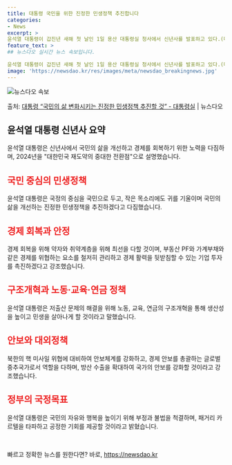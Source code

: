 ```yaml
---
title: 대통령 국민을 위한 진정한 민생정책 추진합니다
categories:
- News
excerpt: >
윤석열 대통령이 갑진년 새해 첫 날인 1일 용산 대통령실 청사에서 신년사를 발표하고 있다.(대통령실 제공) …
feature_text: >
## 뉴스다오 실시간 뉴스 속보입니다.

윤석열 대통령이 갑진년 새해 첫 날인 1일 용산 대통령실 청사에서 신년사를 발표하고 있다.(대통령실 제공) …
image: 'https://newsdao.kr/res/images/meta/newsdao_breakingnews.jpg'
---
```


![뉴스다오 속보](https://newsdao.kr/res/images/meta/newsdao_breakingnews.jpg)

<p>출처: <a href="https://newsdao.kr/2915" rel="dofollow">대통령 “국민의 삶 변화시키는 진정한 민생정책 추진할 것” - 대통령실</a> | 뉴스다오</p>

<h2 data-ke-size="size26">윤석열 대통령 신년사 요약</h2>


<p data-ke-size="size16">윤석열 대통령은 신년사에서 국민의 삶을 개선하고 경제를 회복하기 위한 노력을 다짐하며, 2024년을 "대한민국 재도약의 중대한 전환점"으로 설명했습니다.</p>


<h2 data-ke-size="size24"><b><span style="color: #ee2323;">국민 중심의 민생정책</span></b></h2>

<p data-ke-size="size16">윤석열 대통령은 국정의 중심을 국민으로 두고, 작은 목소리에도 귀를 기울이며 국민의 삶을 개선하는 진정한 민생정책을 추진하겠다고 다짐했습니다.</p>


<h2 data-ke-size="size24"><b><span style="color: #ee2323;">경제 회복과 안정</span></b></h2>

<p data-ke-size="size16">경제 회복을 위해 약자와 취약계층을 위해 최선을 다할 것이며, 부동산 PF와 가계부채와 같은 경제를 위협하는 요소를 철저히 관리하고 경제 활력을 뒷받침할 수 있는 기업 투자를 촉진하겠다고 강조했습니다.</p>


<h2 data-ke-size="size24"><b><span style="color: #ee2323;">구조개혁과 노동·교육·연금 정책</span></b></h2>

<p data-ke-size="size16">윤석열 대통령은 저출산 문제의 해결을 위해 노동, 교육, 연금의 구조개혁을 통해 생산성을 높이고 민생을 살아나게 할 것이라고 말했습니다.</p>


<h2 data-ke-size="size24"><b><span style="color: #ee2323;">안보와 대외정책</span></b></h2>

<p data-ke-size="size16">북한의 핵 미사일 위협에 대비하여 안보체계를 강화하고, 경제 안보를 총괄하는 글로벌 중추국가로서 역할을 다하며, 방산 수출을 확대하여 국가의 안보를 강화할 것이라고 강조했습니다.</p>


<h2 data-ke-size="size24"><b><span style="color: #ee2323;">정부의 국정목표</span></b></h2>

<p data-ke-size="size16">윤석열 대통령은 국민의 자유와 행복을 높이기 위해 부정과 불법을 척결하며, 패거리 카르텔을 타파하고 공정한 기회를 제공할 것이라고 밝혔습니다.</p>


<p data-ke-size="size16">&nbsp;</p> 

빠르고 정확한 뉴스를 원한다면? 바로, <a href="https://newsdao.kr" rel="dofollow">https://newsdao.kr</a>


    

